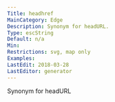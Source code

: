 ```yaml
---
Title: headhref
MainCategory: Edge
Description: Synonym for headURL.
Type: escString
Default: n/a
Min: 
Restrictions: svg, map only
Examples: 
LastEdit: 2018-03-28
LastEditor: generator
---
```


Synonym for headURL
